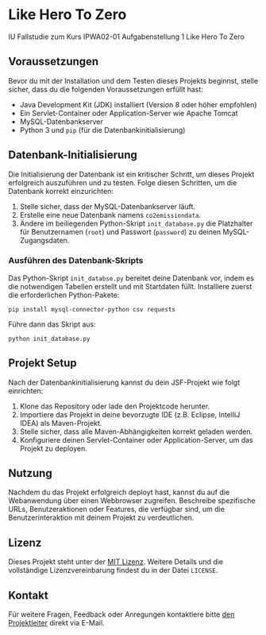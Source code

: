 # Like Hero To Zero

IU Fallstudie zum Kurs IPWA02-01 Aufgabenstellung 1 Like Hero To Zero

## Voraussetzungen

Bevor du mit der Installation und dem Testen dieses Projekts beginnst, stelle sicher, dass du die folgenden Voraussetzungen erfüllt hast:

- Java Development Kit (JDK) installiert (Version 8 oder höher empfohlen)
- Ein Servlet-Container oder Application-Server wie Apache Tomcat
- MySQL-Datenbankserver
- Python 3 und `pip` (für die Datenbankinitialisierung)

## Datenbank-Initialisierung

Die Initialisierung der Datenbank ist ein kritischer Schritt, um dieses Projekt erfolgreich auszuführen und zu testen. Folge diesen Schritten, um die Datenbank korrekt einzurichten:

1. Stelle sicher, dass der MySQL-Datenbankserver läuft.
2. Erstelle eine neue Datenbank namens `co2emissiondata`.
3. Ändere im beiliegenden Python-Skript `init_database.py` die Platzhalter für Benutzernamen (`root`) und Passwort (`password`) zu deinen MySQL-Zugangsdaten.

### Ausführen des Datenbank-Skripts

Das Python-Skript `init_databse.py` bereitet deine Datenbank vor, indem es die notwendigen Tabellen erstellt und mit Startdaten füllt. Installiere zuerst die erforderlichen Python-Pakete:

```
pip install mysql-connector-python csv requests
```

Führe dann das Skript aus:

```
python init_database.py
```
## Projekt Setup

Nach der Datenbankinitialisierung kannst du dein JSF-Projekt wie folgt einrichten:

1. Klone das Repository oder lade den Projektcode herunter.
2. Importiere das Projekt in deine bevorzugte IDE (z.B. Eclipse, IntelliJ IDEA) als Maven-Projekt.
3. Stelle sicher, dass alle Maven-Abhängigkeiten korrekt geladen werden.
4. Konfiguriere deinen Servlet-Container oder Application-Server, um das Projekt zu deployen.

## Nutzung

Nachdem du das Projekt erfolgreich deployt hast, kannst du auf die Webanwendung über einen Webbrowser zugreifen. Beschreibe spezifische URLs, Benutzeraktionen oder Features, die verfügbar sind, um die Benutzerinteraktion mit deinem Projekt zu verdeutlichen.

## Lizenz

Dieses Projekt steht unter der [MIT Lizenz](LICENSE). Weitere Details und die vollständige Lizenzvereinbarung findest du in der Datei `LICENSE`.

## Kontakt

Für weitere Fragen, Feedback oder Anregungen kontaktiere bitte [den Projektleiter](mailto:labeeb.malik318@gmail.com) direkt via E-Mail.


